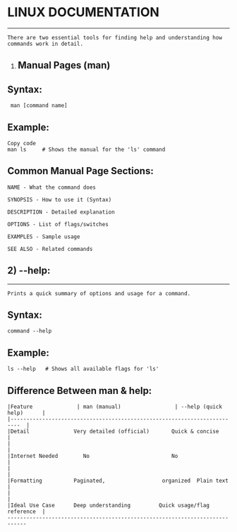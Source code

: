 
# LINUX DOCUMENTATION
  -------------------

    There are two essential tools for finding help and understanding how commands work in detail.

1) Manual Pages (man)
   -----------------   
   

  Syntax:
  -------
     man [command name]
     
Example:
--------
    Copy code
    man ls     # Shows the manual for the 'ls' command
    
Common Manual Page Sections:
----------------------------

    NAME - What the command does
    
    SYNOPSIS - How to use it (Syntax)
    
    DESCRIPTION - Detailed explanation
    
    OPTIONS - List of flags/switches
    
    EXAMPLES - Sample usage
    
    SEE ALSO - Related commands

 ## 2) --help:
-------------

    Prints a quick summary of options and usage for a command.

Syntax:
-------

    command --help
    
Example:
-------

    ls --help   # Shows all available flags for 'ls'

Difference Between man & help:
------------------------------

    |Feature	          | man (manual)	             | --help (quick help)      |
    |-------------------------------------------------------------------------  |
    |Detail	             Very detailed (official)	    Quick & concise           |
    |                                                                           |
    |Internet Needed	    No	                        No                        |
    |                                                                           |
    |Formatting	         Paginated,                  organized	Plain text      |
    |                                                                           |
    |Ideal Use Case	     Deep understanding	        Quick usage/flag reference  |
    ----------------------------------------------------------------------------
